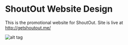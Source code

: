 ShoutOut Website Design
=================

This is the promotional website for ShoutOut. Site is live at http://getshoutout.me/
  
![alt tag](http://i.imgur.com/GpwpYYb.jpg)
